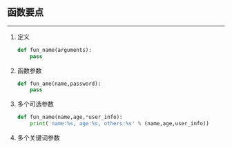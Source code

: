 ## 函数要点

------

1. 定义

   ```python
   def fun_name(arguments):
       pass
   ```

2. 函数参数

   ```python
   def fun_ame(name,password):
       pass
   ```

3. 多个可选参数

   ```python
   def fun_name(name,age,*user_info):
       print('name:%s, age:%s, others:%s' % (name,age,user_info))
   ```

4. 多个关键词参数

   ```python
   
   ```



